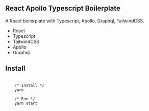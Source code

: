 ## React Apollo Typescript Boilerplate

A React boilerplate with Typescript, Apollo, Graphql, TailwindCSS.

- React
- Typescript
- TailwindCSS
- Apollo
- Graphql

## Install

<pre>
  <code>
    /* Install */
    yarn
    
    /* Run */
    yarn start
  </code>
</pre>
